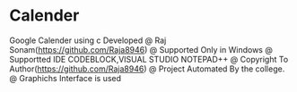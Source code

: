 # Calender
Google Calender using c
Developed @ Raj Sonam(https://github.com/Raja8946)
@ Supported Only in Windows
@ Supportted IDE CODEBLOCK,VISUAL STUDIO NOTEPAD++
@ Copyright To Author(https://github.com/Raja8946)
@ Project Automated By the college.
@ Graphichs Interface is used
